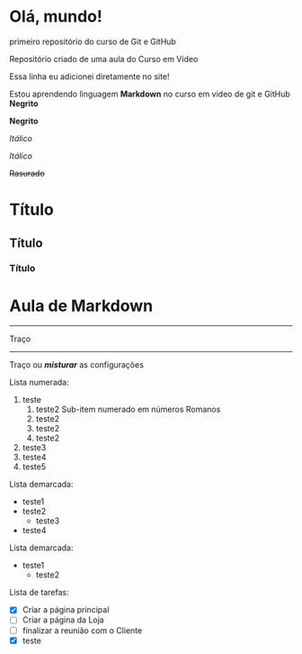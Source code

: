 # Olá, mundo!
 primeiro repositório do curso de Git e GitHub

Repositório criado de uma aula do Curso em Vídeo

Essa linha eu adicionei diretamente no site!

Estou aprendendo linguagem **Markdown** no curso em video de git e GitHub **Negrito**

__Negrito__

*Itálico*

_Itálico_

~~Rasurado~~

# Título
## Título
### Título

# Aula de Markdown
--- 
Traço
*** 
Traço
ou __*misturar*__ as configurações 

Lista numerada: 
1. teste
   1. teste2 Sub-item numerado em números Romanos
   1. teste2 
   1. teste2 
   1. teste2
1. teste3 
0. teste4
8. teste5

Lista demarcada:
* teste1
* teste2
   * teste3
* teste4

Lista demarcada:
- teste1
   - teste2

Lista de tarefas:
 - [x] Criar a página principal
 - [ ] Criar a página da Loja
 - [ ] finalizar a reunião com o Cliente
 - [x] teste
